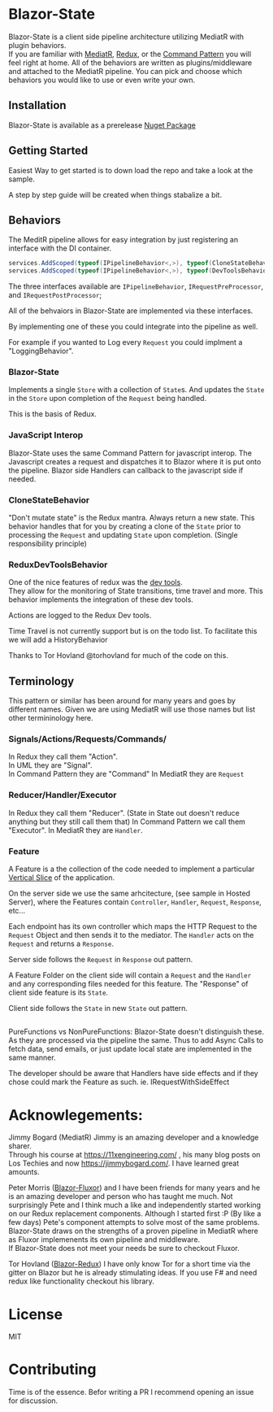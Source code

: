 # Blazor-State

Blazor-State is a client side pipeline architecture utilizing MediatR with plugin behaviors.  
If you are familiar with 
[MediatR](https://github.com/jbogard/MediatR]),
 [Redux](https://redux.js.org/), 
or the [Command Pattern](https://en.wikipedia.org/wiki/Command_pattern]) 
you will feel right at home.
All of the behaviors are written as plugins/middleware and attached to the MediatR pipeline. 
You can pick and choose which behaviors you would like to use or even write your own.

## Installation

Blazor-State is available as a prerelease [Nuget Package](https://www.nuget.org/packages/Blazor-State/)

## Getting Started

Easiest Way to get started is to down load the repo and take a look at the sample.

A step by step guide will be created when things stabalize a bit.

## Behaviors

The MeditR pipeline allows for easy integration 
by just registering an interface with the DI container.

```csharp
services.AddScoped(typeof(IPipelineBehavior<,>), typeof(CloneStateBehavior<,>));
services.AddScoped(typeof(IPipelineBehavior<,>), typeof(DevToolsBehavior<,>));
```
The three interfaces available are `IPipelineBehavior`, `IRequestPreProcessor`,
and `IRequestPostProcessor`;

All of the behvaiors in Blazor-State are implemented via these interfaces.

By implementing one of these you could integrate into the pipeline as well.

For example if you wanted to Log every `Request` you could implment a "LoggingBehavior".

### Blazor-State 

Implements a single `Store` with a collection of `State`s.
And updates the `State` in the `Store` upon completion of 
the `Request` being handled.

This is the basis of Redux.

### JavaScript Interop
Blazor-State uses the same Command Pattern for javascript interop.
The Javascript creates a request and dispatches it to Blazor where it is put onto the pipeline.
Blazor side Handlers can callback to the javascript side if needed.

### CloneStateBehavior

"Don't mutate state" is the Redux mantra. Always return a new state.
This behavior handles that for you by creating a clone of the `State` 
prior to processing the `Request`
and updating `State` upon completion.  (Single responsibility principle)


### ReduxDevToolsBehavior

One of the nice features of redux was the 
[dev tools](httpshttps://github.com/zalmoxisus/redux-devtools-extension).  
They allow for the monitoring of State transitions, time travel and more.
This behavior implements the integration of these dev tools. 

Actions are logged to the Redux Dev tools.

Time Travel is not currently support but is on the todo list.
To facilitate this we will add a HistoryBehavior

Thanks to Tor Hovland @torhovland for much of the code on this.


## Terminology

This pattern or similar has been around for many years and goes by different names.
Given we are using MediatR will use those names but list other termininology here.

### Signals/Actions/**Requests**/Commands/

In Redux they call them "Action".  
In UML they are "Signal".  
In Command Pattern they are "Command"
In MediatR they are `Request`

### Reducer/**Handler**/Executor

In Redux they call them "Reducer". 
(State in State out doesn't reduce anything but they still call them that)
In Command Pattern we call them "Executor".
In MediatR they are `Handler`.

### Feature

A Feature is a the collection of the code needed to implement a 
particular [Vertical Slice](https://jimmybogard.com/vertical-slice-architecture/)
of the application.  

On the server side we use the same arhcitecture, 
(see sample in Hosted Server), where the Features contain 
`Controller`, `Handler`, `Request`, `Response`, etc...

Each endpoint has its own controller 
which maps the HTTP Request to the `Request` Object and then sends 
it to the mediator. 
The `Handler` acts on the `Request` and returns a `Response`. 

Server side follows the `Request` in `Response` out pattern.

A Feature Folder on the client side will contain a `Request` and the `Handler` 
and any corresponding files needed for this feature.
The "Response" of client side feature is its `State`.

Client side follows the `State` in new `State` out pattern.

## 
PureFunctions vs NonPureFunctions:
Blazor-State doesn't distinguish these.
As they are processed via the pipeline the same.
Thus to add Async Calls to fetch data, send emails, or just update local state
are implemented in the same manner.

The developer should be aware that Handlers have side effects and 
if they chose could mark the Feature as such. ie. IRequestWithSideEffect

# Acknowlegements:
Jimmy Bogard (MediatR) Jimmy is an amazing developer and a knowledge sharer.  
Through his course at https://11xengineering.com/ , 
his many blog posts on Los Techies and now https://jimmybogard.com/. 
I have learned great amounts.

Peter Morris ([Blazor-Fluxor](https://github.com/mrpmorris/blazor-fluxor)) and I 
have been friends for many years and he is an amazing developer and person who has taught me much.
Not surprisingly Pete and I think much a like and independently started working on our Redux replacement
components. Although I started first :P (By like a few days)
Pete's component attempts to solve most of the same problems.  
Blazor-State draws on the strengths of a proven pipeline in MediatR where as Fluxor 
implemenents its own pipeline and middleware.  
If Blazor-State does not meet your needs be sure to checkout Fluxor.

Tor Hovland ([Blazor-Redux](https://github.com/torhovland/blazor-redux)) 
I have only know Tor for a short time via the gitter on Blazor but he is already stimulating ideas.
If you use F# and need redux like functionality checkout his library.

# License

MIT

# Contributing

Time is of the essence.  Befor writing a PR I recommend opening an issue for discussion.